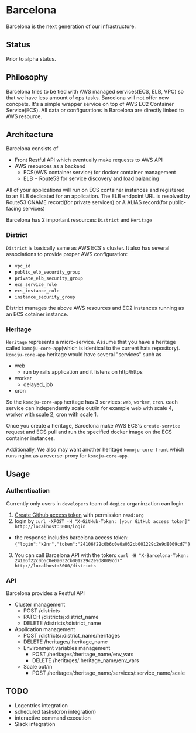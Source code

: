 # Barcelona

Barcelona is the next generation of our infrastructure.

## Status

Prior to alpha status.

## Philosophy

Barcelona tries to be tied with AWS managed services(ECS, ELB, VPC) so that we have less amount of ops tasks.
Barcelona will not offer new concpets. It's a simple wrapper service on top of AWS EC2 Container Service(ECS). All data or configurations in Barcelona are directly linked to AWS resource.

## Architecture

Barcelona consists of

- Front Restful API which eventually make requests to AWS API
- AWS resources as a backend
  - ECS(AWS container service) for docker container management
  - ELB + Route53 for service discovery and load balancing

All of your applications will run on ECS container instances and registered to an ELB dedicated for an application. The ELB endpoint URL is resolved by Route53 CNAME record(for private services) or A ALIAS record(for public-facing services)

Barcelona has 2 important resources: `District` and `Heritage`

### District

`District` is basically same as AWS ECS's cluster. It also has several associations to provide proper AWS configuration:

- `vpc_id`
- `public_elb_security_group`
- `private_elb_security_group`
- `ecs_service_role`
- `ecs_instance_role`
- `instance_security_group`

District manages the above AWS resources and EC2 instances running as an ECS cotainer instance.

### Heritage

`Heritage` represents a micro-service. Assume that you have a heritage called `komoju-core-app`(which is identical to the current hats repository). `komoju-core-app` heritage would have several "services" such as

- web
  - run by rails application and it listens on http/https
- worker
  - delayed_job
- cron

So the `komoju-core-app` heritage has 3 services: `web`, `worker`, `cron`. each service can independently scale out/in for example web with scale 4, worker with scale 2, cron with scale 1.

Once you create a heritage, Barcelona make AWS ECS's `create-service` request and ECS pull and run the specified docker image on the ECS container instances.

Additionally, We also may want another heritage `komoju-core-front` which runs nginx as a reverse-proxy for `komoju-core-app`.

## Usage

### Authentication

Currently only users in `developers` team of `degica` organinzation can login.

1. [Create Github access token](https://github.com/settings/tokens) with permission `read:org`
2. login by `curl -XPOST -H "X-GitHub-Token: [your GitHub access token]" http://localhost:3000/login`
  - the response includes barcelona access token: `{"login":"k2nr","token":"24106f22c0b6c0e0a032cb001229c2e9d8009cd7"}`
3. You can call Barcelona API with the token: `curl -H "X-Barcelona-Token: 24106f22c0b6c0e0a032cb001229c2e9d8009cd7" http://localhost:3000/districts`

### API

Barcelona provides a Restful API

- Cluster management
  - POST /districts
  - PATCH /districts/:district_name
  - DELETE /districts/:district_name
- Application management
  - POST /districts/:district_name/heritages
  - DELETE /heritages/:heritage_name
  - Environment variables management
    - POST /heritages/:heritage_name/env_vars
    - DELETE /heritages/:heritage_name/env_vars
  - Scale out/in
    - POST /heritages/:heritage_name/services/:service_name/scale

## TODO

- Logentries integration
- scheduled tasks(cron integration)
- interactive command execution
- Slack integration

